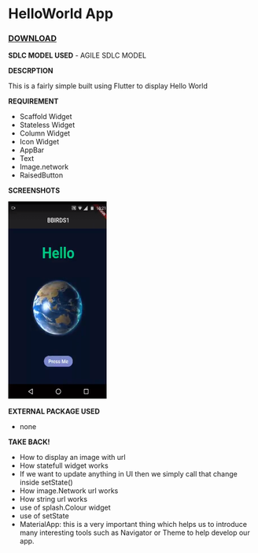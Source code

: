 # HelloWorld App

### [**DOWNLOAD**](https://drive.google.com/file/d/1bpT1Ra5VqJkhvDnGQ6LNbOuH_8ylqNu/view?usp=sharing)

**SDLC MODEL USED**
	- AGILE SDLC MODEL

**DESCRPTION**

This is a fairly simple built using Flutter to display Hello World

**REQUIREMENT**

 - Scaffold Widget
 - Stateless Widget
 - Column Widget
 - Icon Widget
 - AppBar
 - Text
 - Image.network
 - RaisedButton


 **SCREENSHOTS**
 
 <img width="200"  height = "400" src="lib/image.png"></img>

**EXTERNAL PACKAGE USED**

 - none

**TAKE BACK!**

 - How to display an image with url
 - How statefull widget works 
 - If we want to update anything in UI then we simply call that change inside setState()
 - How image.Network url works
 - How string url works
 - use of splash.Colour widget 
 - use of setState
 - MaterialApp: this is a very important thing which helps us to introduce many interesting tools such as Navigator or Theme to help develop our app.


